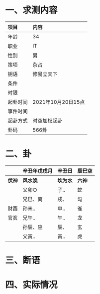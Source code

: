 # 一、求测内容
|项目|内容|
|:-|:-|
|年龄|34|
|职业|IT|
|性别|男|
|策项|杂占|
|钥语|修易立天下|
|条件||
|时限||
|起卦时间|2021年10月20日15点|
|事件时间||
|起卦方式|时空加权起卦|
|卦码|566卦|

# 二、卦
||辛丑年戊戌月|辛丑日|辰巳空|
|:-|:-|:-|:-|
|**伏神**|**风水涣**|**坎为水**|**六神**|
||父卯○|子..|蛇|
||兄巳、离|戌、|勾|
|财酉|孙未..|申..|雀|
|官亥|兄午..|午..|龙|
||孙辰、应|辰、|玄|
||父寅..|寅..|虎|


# 三、断语

# 四、实际情况